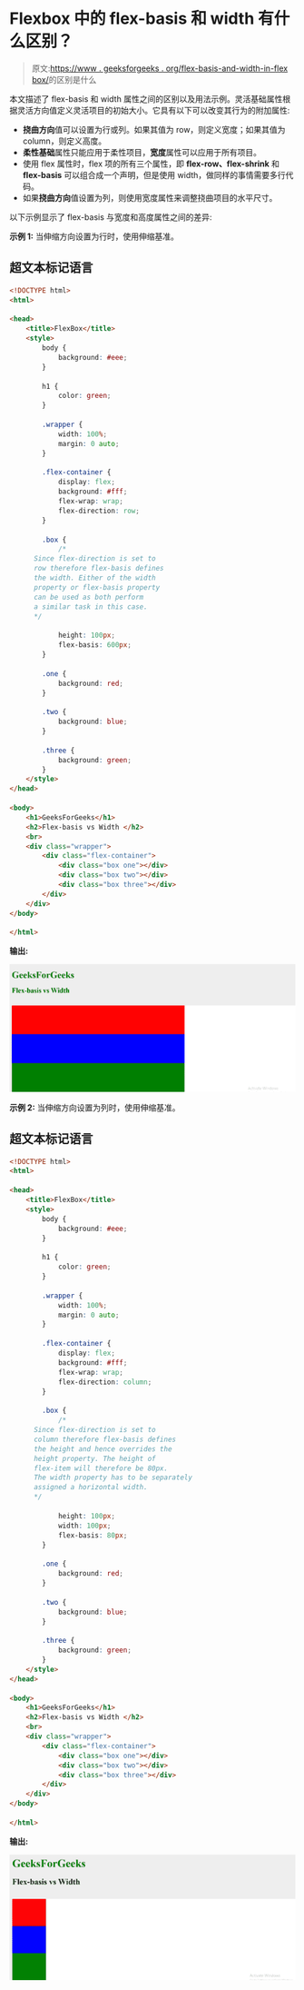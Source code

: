 # Flexbox 中的 flex-basis 和 width 有什么区别？

> 原文:[https://www . geeksforgeeks . org/flex-basis-and-width-in-flex box/](https://www.geeksforgeeks.org/what-are-the-differences-between-flex-basis-and-width-in-flexbox/)的区别是什么

本文描述了 flex-basis 和 width 属性之间的区别以及用法示例。灵活基础属性根据灵活方向值定义灵活项目的初始大小。它具有以下可以改变其行为的附加属性:

*   **挠曲方向**值可以设置为行或列。如果其值为 row，则定义宽度；如果其值为 column，则定义高度。
*   **柔性基础**属性只能应用于柔性项目，**宽度**属性可以应用于所有项目。
*   使用 flex 属性时，flex 项的所有三个属性，即 **flex-row、flex-shrink** 和 **flex-basis** 可以组合成一个声明，但是使用 width，做同样的事情需要多行代码。
*   如果**挠曲方向**值设置为列，则使用宽度属性来调整挠曲项目的水平尺寸。

以下示例显示了 flex-basis 与宽度和高度属性之间的差异:

**示例 1:** 当伸缩方向设置为行时，使用伸缩基准。

## 超文本标记语言

```html
<!DOCTYPE html>
<html>

<head>
    <title>FlexBox</title>
    <style>
        body {
            background: #eee;
        }

        h1 {
            color: green;
        }

        .wrapper {
            width: 100%;
            margin: 0 auto;
        }

        .flex-container {
            display: flex;
            background: #fff;
            flex-wrap: wrap;
            flex-direction: row;
        }

        .box {
            /*
      Since flex-direction is set to
      row therefore flex-basis defines 
      the width. Either of the width
      property or flex-basis property
      can be used as both perform
      a similar task in this case.
      */

            height: 100px;
            flex-basis: 600px;
        }

        .one {
            background: red;
        }

        .two {
            background: blue;
        }

        .three {
            background: green;
        }
    </style>
</head>

<body>
    <h1>GeeksForGeeks</h1>
    <h2>Flex-basis vs Width </h2>
    <br>
    <div class="wrapper">
        <div class="flex-container">
            <div class="box one"></div>
            <div class="box two"></div>
            <div class="box three"></div>
        </div>
    </div>
</body>

</html>
```

**输出:**

![](img/b28b1d605e83fc0648ea09ac51155f69.png)

**示例 2:** 当伸缩方向设置为列时，使用伸缩基准。

## 超文本标记语言

```html
<!DOCTYPE html>
<html>

<head>
    <title>FlexBox</title>
    <style>
        body {
            background: #eee;
        }

        h1 {
            color: green;
        }

        .wrapper {
            width: 100%;
            margin: 0 auto;
        }

        .flex-container {
            display: flex;
            background: #fff;
            flex-wrap: wrap;
            flex-direction: column;
        }

        .box {
            /* 
      Since flex-direction is set to
      column therefore flex-basis defines 
      the height and hence overrides the
      height property. The height of
      flex-item will therefore be 80px.
      The width property has to be separately
      assigned a horizontal width.
      */

            height: 100px;
            width: 100px;
            flex-basis: 80px;
        }

        .one {
            background: red;
        }

        .two {
            background: blue;
        }

        .three {
            background: green;
        }
    </style>
</head>

<body>
    <h1>GeeksForGeeks</h1>
    <h2>Flex-basis vs Width </h2>
    <br>
    <div class="wrapper">
        <div class="flex-container">
            <div class="box one"></div>
            <div class="box two"></div>
            <div class="box three"></div>
        </div>
    </div>
</body>

</html>
```

**输出:**

![](img/4220c4913c8bfd85f4e7618711c86dd9.png)